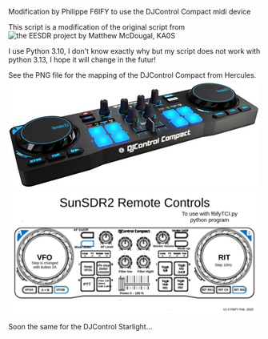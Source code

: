 
Modification by Philippe F6IFY to use the DJControl Compact midi device

This script is a modification of the original script from ![the EESDR project
by Matthew McDougal, KA0S](https://github.com/ars-ka0s/eesdr-tci)

I use Python 3.10, I don't know exactly why but my script does not work with python 3.13, I hope it will change in the futur!

See the PNG file for the mapping of the DJControl Compact from Hercules.
![DJControl Compact Image](./DJ-Control.jpg)
![DJControl Compact Mapping PDF](DJControlMapping.PNG)

Soon the same for the DJControl Starlight...
